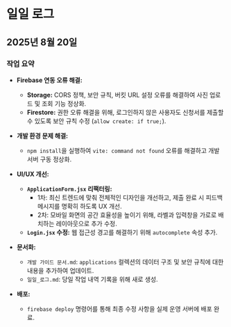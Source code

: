 # 일일 로그

## 2025년 8월 20일

### 작업 요약
- **Firebase 연동 오류 해결:**
  - **Storage:** CORS 정책, 보안 규칙, 버킷 URL 설정 오류를 해결하여 사진 업로드 및 조회 기능 정상화.
  - **Firestore:** 권한 오류 해결을 위해, 로그인하지 않은 사용자도 신청서를 제출할 수 있도록 보안 규칙 수정 (`allow create: if true;`).

- **개발 환경 문제 해결:**
  - `npm install`을 실행하여 `vite: command not found` 오류를 해결하고 개발 서버 구동 정상화.

- **UI/UX 개선:**
  - **`ApplicationForm.jsx` 리팩터링:**
    - 1차: 최신 트렌드에 맞춰 전체적인 디자인을 개선하고, 제출 완료 시 피드백 메시지를 명확히 하도록 UX 개선.
    - 2차: 모바일 화면의 공간 효율성을 높이기 위해, 라벨과 입력창을 가로로 배치하는 레이아웃으로 추가 수정.
  - **`Login.jsx` 수정:** 웹 접근성 경고를 해결하기 위해 `autocomplete` 속성 추가.

- **문서화:**
  - `개발 가이드 문서.md`: `applications` 컬렉션의 데이터 구조 및 보안 규칙에 대한 내용을 추가하여 업데이트.
  - `일일_로그.md`: 당일 작업 내역 기록을 위해 새로 생성.

- **배포:**
  - `firebase deploy` 명령어를 통해 최종 수정 사항을 실제 운영 서버에 배포 완료.
